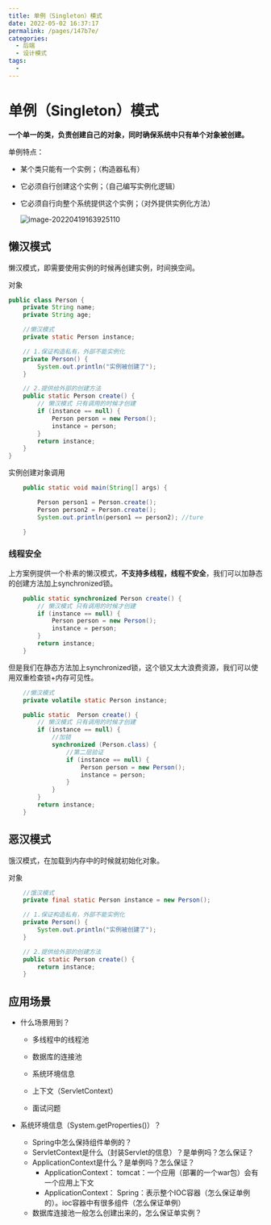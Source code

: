 ```yaml
---
title: 单例（Singleton）模式
date: 2022-05-02 16:37:17
permalink: /pages/147b7e/
categories:
  - 后端
  - 设计模式
tags:
  - 
---
```

# 单例（Singleton）模式

**一个单一的类，负责创建自己的对象，同时确保系统中只有单个对象被创建。**

单例特点：

- 某个类只能有一个实例；（构造器私有）
- 它必须自行创建这个实例；（自己编写实例化逻辑）
- 它必须自行向整个系统提供这个实例；（对外提供实例化方法）

   ![image-20220419163925110](https://cdn.jsdelivr.net/gh/Iekrwh/images/md-images/image-20220419163925110.png)

## 懒汉模式

懒汉模式，即需要使用实例的时候再创建实例，时间换空间。

对象

```java
public class Person {
    private String name;
    private String age;

    //懒汉模式
    private static Person instance;

    // 1.保证构造私有，外部不能实例化
    private Person() {
        System.out.println("实例被创建了");
    }

    // 2.提供给外部的创建方法
    public static Person create() {
        // 懒汉模式 只有调用的时候才创建
        if (instance == null) {
            Person person = new Person();
            instance = person;
        }
        return instance;
    }
}
```

实例创建对象调用

```java
    public static void main(String[] args) {

        Person person1 = Person.create();
        Person person2 = Person.create();
        System.out.println(person1 == person2); //ture

    }
```

### 线程安全

上方案例提供一个朴素的懒汉模式，**不支持多线程，线程不安全**，我们可以加静态的创建方法加上synchronized锁。

```java
	public static synchronized Person create() {
        // 懒汉模式 只有调用的时候才创建
        if (instance == null) {
            Person person = new Person();
            instance = person;
        }
        return instance;
    }
```

但是我们在静态方法加上synchronized锁，这个锁又太大浪费资源，我们可以使用双重检查锁+内存可见性。

```java
  	//懒汉模式
    private volatile static Person instance;  

	public static  Person create() {
        // 懒汉模式 只有调用的时候才创建
        if (instance == null) {
            //加锁
            synchronized (Person.class) {
                //第二层验证
                if (instance == null) {
                    Person person = new Person();
                    instance = person;
                }
            }
        }
        return instance;
    }
```



## 恶汉模式

饿汉模式，在加载到内存中的时候就初始化对象。

对象

```java
	//饿汉模式
    private final static Person instance = new Person();

    // 1.保证构造私有，外部不能实例化
    private Person() {
        System.out.println("实例被创建了");
    }

    // 2.提供给外部的创建方法
    public static Person create() {
        return instance;
    }
```

## 应用场景

- 什么场景用到？

  - 多线程中的线程池
  - 数据库的连接池
  - 系统环境信息

  - 上下文（ServletContext）
  - 面试问题
- 系统环境信息（System.getProperties()）？
    - Spring中怎么保持组件单例的？
    - ServletContext是什么（封装Servlet的信息）？是单例吗？怎么保证？
    - ApplicationContext是什么？是单例吗？怎么保证？
        - ApplicationContext： tomcat：一个应用（部署的一个war包）会有一个应用上下文
        - ApplicationContext： Spring：表示整个IOC容器（怎么保证单例的）。ioc容器中有很多组件（怎么保证单例）
    - 数据库连接池一般怎么创建出来的，怎么保证单实例？



